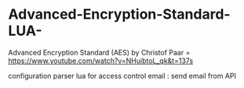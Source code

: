 # Advanced-Encryption-Standard-LUA-

Advanced Encryption Standard (AES) by Christof Paar = https://www.youtube.com/watch?v=NHuibtoL_qk&t=137s

configuration parser lua for access control email : send email from API
